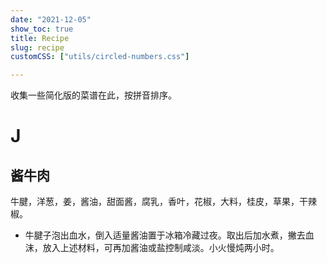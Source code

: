 ```yaml
---
date: "2021-12-05"
show_toc: true
title: Recipe
slug: recipe
customCSS: ["utils/circled-numbers.css"]

---
```


<style type="text/css">
h2 { text-align: left; }
</style>

收集一些简化版的菜谱在此，按拼音排序。

# J

## 酱牛肉

牛腱，洋葱，姜，酱油，甜面酱，腐乳，香叶，花椒，大料，桂皮，草果，干辣椒。

-   牛腱子泡出血水，倒入适量酱油置于冰箱冷藏过夜。取出后加水煮，撇去血沫，放入上述材料，可再加酱油或盐控制咸淡。小火慢炖两小时。




